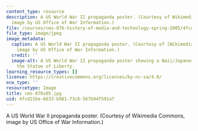 ```yaml
---
content_type: resource
description: A US World War II propaganda poster. (Courtesy of Wikimedia Commons,
  image by US Office of War Information.)
file: /courses/cms-876-history-of-media-and-technology-spring-2005/4fcd21be6633b98173c6567b94f591a7_cms-876s05.jpg
file_type: image/jpeg
image_metadata:
  caption: A US World War II propaganda poster. (Courtesy of [Wikimedia Commons](http://commons.wikimedia.org/wiki/Main_Page),
    image by US Office of War Information.)
  credit: ''
  image-alt: A US World War II propaganda poster showing a Nazi/Japanese monster destroying
    the Statue of Liberty.
learning_resource_types: []
license: https://creativecommons.org/licenses/by-nc-sa/4.0/
ocw_type: ''
resourcetype: Image
title: cms-876s05.jpg
uid: 4fcd21be-6633-b981-73c6-567b94f591a7
---
```

A US World War II propaganda poster. (Courtesy of Wikimedia Commons, image by US Office of War Information.)